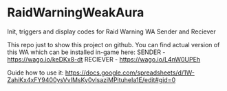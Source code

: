 # RaidWarningWeakAura
Init, triggers and display codes for Raid Warning WA Sender and Reciever

This repo just to show this project on github. You can find actual version of this WA which can be installed in-game here:
SENDER - https://wago.io/keDKx8-dt
RECIEVER - https://wago.io/L4nW0UPEh

Guide how to use it: https://docs.google.com/spreadsheets/d/1W-ZahiKx4xFY9400ysVvIMsKy0vlsaziMPituheIa1E/edit#gid=0
